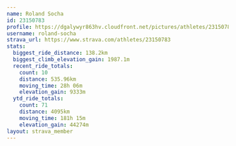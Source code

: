 ```yaml
---
name: Roland Socha
id: 23150783
profile: https://dgalywyr863hv.cloudfront.net/pictures/athletes/23150783/14745672/4/large.jpg
username: roland-socha
strava_url: https://www.strava.com/athletes/23150783
stats:
  biggest_ride_distance: 138.2km
  biggest_climb_elevation_gain: 1987.1m
  recent_ride_totals:
    count: 10
    distance: 535.96km
    moving_time: 28h 06m
    elevation_gain: 9333m
  ytd_ride_totals:
    count: 71
    distance: 4095km
    moving_time: 181h 15m
    elevation_gain: 44274m
layout: strava_member
--- 
```

